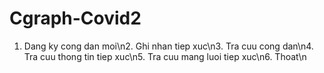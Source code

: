 # Cgraph-Covid2
1. Dang ky cong dan moi\n2. Ghi nhan tiep xuc\n3. Tra cuu cong dan\n4. Tra cuu thong tin tiep xuc\n5. Tra cuu mang luoi tiep xuc\n6. Thoat\n
